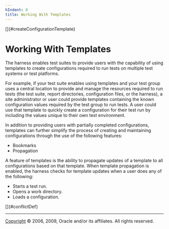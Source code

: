 ```yaml
---
hIndent: 0
title: Working With Templates
---
```


[]{#createConfigurationTemplate}

# Working With Templates

The harness enables test suites to provide users with the capability of using templates to create
configurations required to run tests on multiple test systems or test platforms.

For example, if your test suite enables using templates and your test group uses a central location
to provide and manage the resources required to run tests (the test suite, report directories,
configuration files, or the harness), a site administrator or user could provide templates
containing the known configuration values required by the test group to run tests. A user could use
that template to quickly create a configuration for their test run by including the values unique to
their own test environment.

In addition to providing users with partially completed configurations, templates can further
simplify the process of creating and maintaining configurations through the use of the following
features:

-   Bookmarks
-   Propagation

A feature of templates is the ability to propagate updates of a template to all configurations based
on that template. When template propagation is enabled, the harness checks for template updates when
a user does any of the following:

-   Starts a test run.
-   Opens a work directory.
-   Loads a configuration.

[]{#conflictDef}

----------------------------------------------------------------------------------------------------

[Copyright](../copyright.html) © 2006, 2009, Oracle and/or its affiliates. All rights reserved.
